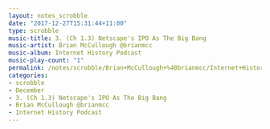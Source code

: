 ```yaml
---
layout: notes_scrobble
date: "2017-12-27T15:31:44+11:00"
type: scrobble
music-title: 3. (Ch 1.3) Netscape's IPO As The Big Bang
music-artist: Brian McCullough @brianmcc
music-album: Internet History Podcast
music-play-count: "1"
permalink: /notes/scrobble/Brian+McCullough+%40brianmcc/Internet+History+Podcast/88e42532cf5207558e32779ae0e09338f9673d44.html
categories:
- scrobble
- December
- 3. (Ch 1.3) Netscape's IPO As The Big Bang
- Brian McCullough @brianmcc
- Internet History Podcast
---
```

